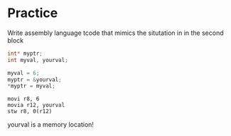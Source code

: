 Practice
========

Write assembly language tcode that mimics the situtation in in the second block

```C
int* myptr;
int myval, yourval;

myval = 6;
myptr = &yourval;
*myptr = myval;
```

```Assembly
movi r8, 6
movia r12, yourval
stw r8, 0(r12)
```

yourval is a memory location!
